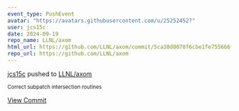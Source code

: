 ```yaml
---
event_type: PushEvent
avatar: "https://avatars.githubusercontent.com/u/25252452?"
user: jcs15c
date: 2024-09-19
repo_name: LLNL/axom
html_url: https://github.com/LLNL/axom/commit/5ca38d0078f6cbe1fe755666f95e683ca925e864
repo_url: https://github.com/LLNL/axom
---
```


<a href='https://github.com/jcs15c' target='_blank'>jcs15c</a> pushed to <a href='https://github.com/LLNL/axom' target='_blank'>LLNL/axom</a>

<small>Correct subpatch intersection routines</small>

<a href='https://github.com/LLNL/axom/commit/5ca38d0078f6cbe1fe755666f95e683ca925e864' target='_blank'>View Commit</a>